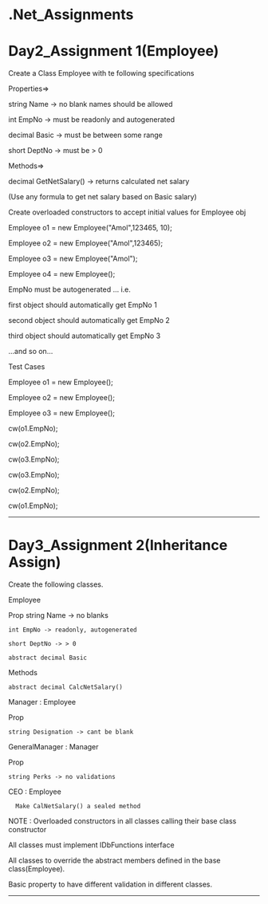 # .Net_Assignments

# Day2_Assignment 1(Employee)

Create a Class Employee with te following specifications

Properties=>

string Name -> no blank names should be allowed

int EmpNo -> must be readonly and autogenerated

decimal Basic -> must be between some range

short DeptNo -> must be > 0

Methods=>

decimal GetNetSalary() -> returns calculated net salary 

(Use any formula to get net salary based on Basic salary)


Create overloaded constructors to accept initial values for Employee obj

Employee o1 = new Employee("Amol",123465, 10);

Employee o2 = new Employee("Amol",123465);

Employee o3 = new Employee("Amol");

Employee o4 = new Employee();

EmpNo must be autogenerated ... i.e.

first object should automatically get EmpNo 1

second object should automatically get EmpNo 2

third object should automatically get EmpNo 3

...and so on...

Test Cases

Employee o1 = new Employee();

Employee o2 = new Employee();

Employee o3 = new Employee();

cw(o1.EmpNo);

cw(o2.EmpNo);

cw(o3.EmpNo);

cw(o3.EmpNo);

cw(o2.EmpNo);

cw(o1.EmpNo);


-------------------------------------------------------------------------------------------------

# Day3_Assignment 2(Inheritance Assign)
Create the following classes.

Employee

   Prop	
	string Name -> no blanks

	int EmpNo -> readonly, autogenerated

	short DeptNo -> > 0

	abstract decimal Basic 

   Methods

	abstract decimal CalcNetSalary()

Manager : Employee

   Prop

	string Designation -> cant be blank

GeneralManager : Manager

   Prop

 	string Perks -> no validations

CEO : Employee

      Make CalNetSalary() a sealed method

NOTE : Overloaded constructors in all classes calling their base class constructor 

All classes must implement IDbFunctions interface

All classes to override the abstract members defined in the base class(Employee). 

Basic property to have different validation in different classes.


--------------------------------------------------------